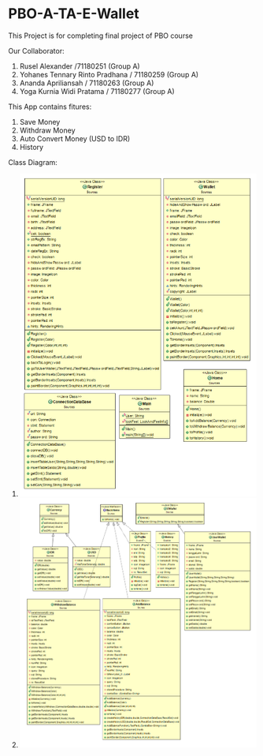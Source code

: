 # PBO-A-TA-E-Wallet
This Project is for completing final project of PBO course

Our Collaborator:
1. Rusel Alexander /71180251 (Group A)
2. Yohanes Tennary Rinto Pradhana / 71180259 (Group A)
3. Ananda Apriliansah / 71180263 (Group A)
4. Yoga Kurnia Widi Pratama / 71180277 (Group A)

This App contains fitures:
1. Save Money
3. Withdraw Money
4. Auto Convert Money (USD to IDR)
5. History

Class Diagram:
1. ![](Images/ClassDiagram1.png)
2. ![](Images/ClassDiagram2.png)
